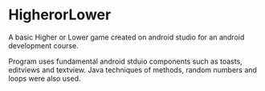 # HigherorLower
A basic Higher or Lower game created on android studio for an android development course. 

Program uses fundamental android stduio components such as toasts, editviews and textview. 
Java techniques of methods, random numbers and loops were also used. 
